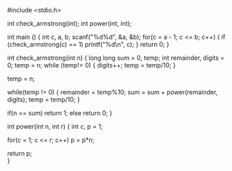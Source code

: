 #include <stdio.h>
 
int check_armstrong(int);
int power(int, int);
 
int main () {
   int c, a, b;
   scanf("%d%d", &a, &b);
   for(c = a - 1; c <= b; c++)
    {
      if (check_armstrong(c) == 1)
         printf("%d\n", c);
    }
   return 0;
}
 
int check_armstrong(int n) {
   long long sum = 0, temp;
   int remainder, digits = 0;
   temp = n;
   while (temp!= 0) 
    {
       digits++;
       temp = temp/10;
    }
 
   temp = n;
 
   while(temp != 0) 
    {
       remainder = temp%10;
       sum = sum + power(remainder, digits);
       temp = temp/10;
    }
 
   if(n == sum)
      return 1;
   else
      return 0;
}
 
int  power(int n, int r) {
   int c, p = 1;
 
   for(c = 1; c <= r; c++) 
      p = p*n;
 
   return p;   
}
